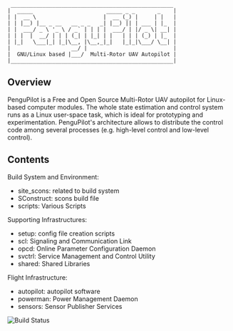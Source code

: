      ___________________________________________________
    |  _____                       _____ _ _       _    |
    | |  __ \                     |  __ (_) |     | |   |
    | | |__) |__ _ __   __ _ _   _| |__) || | ___ | |_  |
    | |  ___/ _ \ '_ \ / _` | | | |  ___/ | |/ _ \| __| |
    | | |  |  __/ | | | (_| | |_| | |   | | | (_) | |_  |
    | |_|   \___|_| |_|\__, |\__,_|_|   |_|_|\___/ \__| |
    |                   __/ |                           |
    |  GNU/Linux based |___/  Multi-Rotor UAV Autopilot |
    |___________________________________________________|


Overview
--------
PenguPilot is a Free and Open Source Multi-Rotor UAV autopilot
for Linux-based computer modules.
The whole state estimation and control system runs as a Linux
user-space task, which is ideal for prototyping and experimentation.
PenguPilot's architecture allows to distribute the control code
among several processes (e.g. high-level control and low-level control).

Contents
--------

Build System and Environment:
- site\_scons: related to build system
- SConstruct: scons build file
- scripts: Various Scripts

Supporting Infrastructures:
- setup: config file creation scripts
- scl: Signaling and Communication Link
- opcd: Online Parameter Configuration Daemon
- svctrl: Service Management and Control Utility
- shared: Shared Libraries

Flight Infrastructure:
- autopilot: autopilot software
- powerman: Power Management Daemon
- sensors: Sensor Publisher Services

![Build Status](https://travis-ci.org/PenguPilot/PenguPilot.png)

